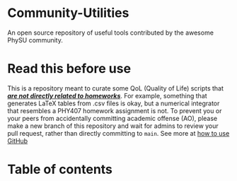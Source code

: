 # Community-Utilities
An open source repository of useful tools contributed by the awesome PhySU community. 

# Read this before use
This is a repository meant to curate some QoL (Quality of Life) scripts that <ins>***are not directly related to homeworks***</ins>. For example, something that generates LaTeX tables from .csv files is okay, but a numerical integrator that resembles a PHY407 homework assignment is not. To prevent you or your peers from accidentally committing academic offense (AO), please make a new branch of this repository and wait for admins to review your pull request, rather than directly committing to `main`. See more at [how to use GitHub](https://github.com/UofT-PhySU)

# Table of contents
